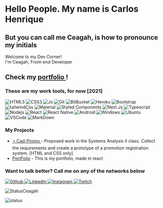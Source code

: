 <h1>Hello People. My name is Carlos Henrique</h1>
<h2>But you can call me  Ceagah, is how to pronounce my initials</h2>


<p>Welcome to my Dev Corner!</br> I'm Ceagah, Front-end Developer <img src="https://www.flaticon.com/svg/static/icons/svg/197/197386.svg" width="13"/></p>
<h2> Check my  
<a href="https://ceagah-portifolio.herokuapp.com" target="_blank">  
     portfolio
  </a>
	! 
</h2>
<h3>These are my work tools, for now [2021]</h3>
<p>
  <img alt="HTML5" src="https://img.shields.io/badge/HTML5-E34F26?style=for-the-badge&logo=html5&logoColor=white" />
  <img alt="CSS3" src="https://img.shields.io/badge/CSS3-1572B6?style=for-the-badge&logo=css3&logoColor=white" />
  <img alt="Js" src="https://img.shields.io/badge/JavaScript-323330?style=for-the-badge&logo=javascript&logoColor=F7DF1E" />
	
  <img alt="Git" src="https://img.shields.io/badge/-Git-F05032?style=for-the-badge&logo=git&logoColor=white" />	
  <img alt="BitBucket" src="https://img.shields.io/badge/Bitbucket-330F63?style=for-the-badge&logo=bitbucket&logoColor=white" />
  <img alt="Heroku" src="https://img.shields.io/badge/Heroku-430098?style=for-the-badge&logo=heroku&logoColor=white" />
  
  <img alt="Bootstrap" src="https://img.shields.io/badge/Bootstrap-563D7C?style=for-the-badge&logo=bootstrap&logoColor=white" />
  <img alt="tailwindCss" src="https://img.shields.io/badge/Tailwind_CSS-38B2AC?style=for-the-badge&logo=tailwind-css&logoColor=white" />
  <img alt="Material" src="https://img.shields.io/badge/Material--UI-0081CB?style=for-the-badge&logo=material-ui&logoColor=white" />
  <img alt="Styled Components" src="https://img.shields.io/badge/styled--components-DB7093?style=for-the-badge&logo=styled-components&logoColor=white" />
  
  <img alt="Next.Js" src="https://img.shields.io/badge/next.js-000000?style=for-the-badge&logo=next.js&logoColor=white" />
  <img alt="Typescript" src="https://img.shields.io/badge/TypeScript-007ACC?style=for-the-badge&logo=typescript&logoColor=white" />
  <img alt="Nodejs" src="https://img.shields.io/badge/-Nodejs-43853d?style=for-the-badge&logo=Node.js&logoColor=white" />
  <img alt="React" src="https://img.shields.io/badge/-React-45b8d8?style=for-the-badge&logo=react&logoColor=white" />
  <img alt="React Native" src="https://img.shields.io/badge/React_Native-20232A?style=for-the-badge&logo=react&logoColor=61DAFB" />
  
  
  <img alt="Android" src="https://img.shields.io/badge/Android-3DDC84?style=for-the-badge&logo=android&logoColor=white" />
  <img alt="Windows" src="https://img.shields.io/badge/Windows-0078D6?style=for-the-badge&logo=windows&logoColor=white" />
  <img alt="Ubuntu" src="https://img.shields.io/badge/Ubuntu-E95420?style=for-the-badge&logo=ubuntu&logoColor=white" />
  
  <img alt="VSCode" src="https://img.shields.io/badge/Visual_Studio_Code-0078D4?style=for-the-badge&logo=visual%20studio%20code&logoColor=white" />
  <img alt="MarkDown" src="https://img.shields.io/badge/Markdown-000000?style=for-the-badge&logo=markdown&logoColor=white" />

</p>

<h3> My Projects </h3>
<ul>
  <li><a href="https://github.com/Ceagah/cad-promo" target="_blank">⭐ Cad-Promo </a> - Proposed work in the Systems     Analysis II class.
    Collect the requirements and create a prototype of a promotion registration system. [HTML and CSS only]</li>
    <li><a href="https://github.com/Ceagah/Portfolio" target="_blank">PortFolio</a> - This is my portfolio, made in react</li>
    
</ul>

<h3>Want to talk better? Call me on any of the networks below  </h3>
<p>
  <a href="https://github.com/ceagah" target="_blank">
    <img alt="Github" src="https://img.shields.io/badge/GitHub-%2312100E.svg?&style=for-the-badge&logo=Github&logoColor=white" />
  </a>
  
 
  <a href="https://www.linkedin.com/in/carlosceagah/" target="_blank">
    <img alt="LinkedIn" src="https://img.shields.io/badge/linkedin-%230077B5.svg?&style=for-the-badge&logo=linkedin&logoColor=white" />
  </a>
  <a href="https://www.instagram.com/ceagah.dev/" target="_blank">
    <img alt="Instagram" src="https://img.shields.io/badge/Instagram-E4405F?style=for-the-badge&logo=instagram&logoColor=white" />
  </a>
  <a href="https://twitch.tv/ceagahdev" target"_blank">
  <img alt="Twitch" src="https://img.shields.io/badge/Twitch-9146FF?style=for-the-badge&logo=twitch&logoColor=white" />
  </a>
</p>

<p><img align="center" src="https://github-readme-stats.vercel.app/api/top-langs?username=Ceagah&show_icons=true&locale=en&layout=compact" alt="StatusCeagah" /></p>
	<img src="https://github-readme-stats.anuraghazra1.vercel.app/api?username=ceagah&show_icons=true&line_height=27" alt="status" />

